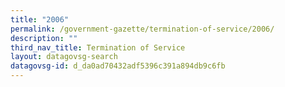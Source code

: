 ```yaml
---
title: "2006"
permalink: /government-gazette/termination-of-service/2006/
description: ""
third_nav_title: Termination of Service
layout: datagovsg-search
datagovsg-id: d_da0ad70432adf5396c391a894db9c6fb
---
```

